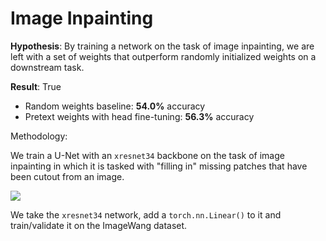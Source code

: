 # Image Inpainting

**Hypothesis**: By training a network on the task of image inpainting, we are left with a set of weights that outperform randomly initialized weights on a downstream task.

**Result**: True

- Random weights baseline: **54.0%** accuracy
- Pretext weights with head fine-tuning: **56.3%** accuracy


Methodology:

We train a U-Net with an `xresnet34` backbone on the task of image inpainting in which it is tasked with "filling in" missing patches that have been cutout from an image.

![](https://joshvarty.files.wordpress.com/2020/02/inpainting-3.png)

We take the `xresnet34` network, add a `torch.nn.Linear()` to it and train/validate it on the ImageWang dataset.

